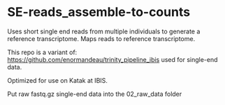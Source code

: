 # SE-reads_assemble-to-counts
Uses short single end reads from multiple individuals to generate a reference transcriptome. Maps reads to reference transcriptome.

This repo is a variant of: https://github.com/enormandeau/trinity_pipeline_ibis
used for single-end data.

Optimized for use on Katak at IBIS.

Put raw fastq.gz single-end data into the 02_raw_data folder

